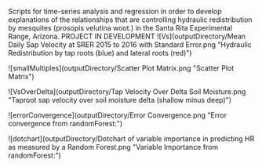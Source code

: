 Scripts for time-series analysis and regression in order to develop explanations of the relationships that are controlling hydraulic redistribution by mesquites (prosopis velutina woot.) in the Santa Rita Experimental Range, Arizona.
PROJECT IN DEVELOPMENT
![Vs](outputDirectory/Mean Daily Sap Velocity at SRER 2015 to 2016 with Standard Error.png "Hydraulic Redistribution by tap roots (blue) and lateral roots (red)")

![smallMultiples](outputDirectory/Scatter Plot Matrix.png "Scatter Plot Matrix")

![VsOverDelta](outputDirectory/Tap Velocity Over Delta Soil Moisture.png "Taproot sap velocity over soil moisture delta (shallow minus deep)")

![errorConvergence](outputDirectory/Error Convergence.png "Error convergence from randomForest:")

![dotchart](outputDirectory/Dotchart of variable importance in predicting HR as measured by a Random Forest.png "Variable Importance from randomForest:")

